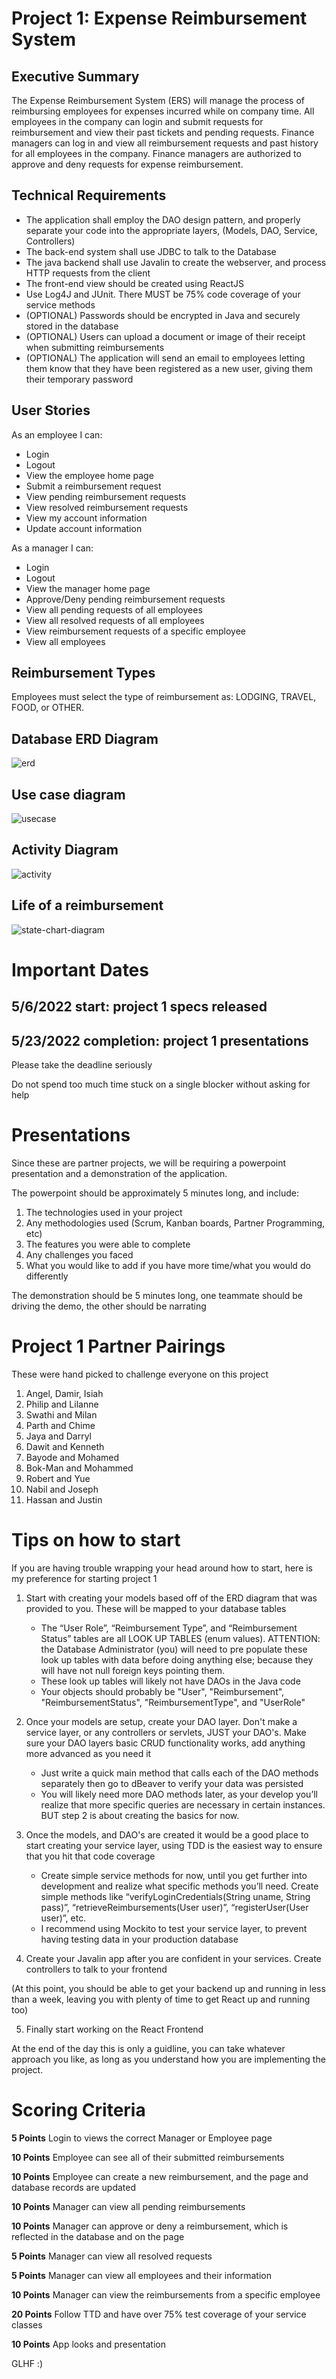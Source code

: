 # Project 1: Expense Reimbursement System

## Executive Summary

The Expense Reimbursement System (ERS) will manage the process of reimbursing employees for expenses incurred while on company time. All employees in the company can login and submit requests for reimbursement and view their past tickets and pending requests. Finance managers can log in and view all reimbursement requests and past history for all employees in the company. Finance managers are authorized to approve and deny requests for expense reimbursement.

## Technical Requirements

-   The application shall employ the DAO design pattern, and properly separate your code into the appropriate layers, (Models, DAO, Service, Controllers)
-   The back-end system shall use JDBC to talk to the Database
-   The java backend shall use Javalin to create the webserver, and process HTTP requests from the client
-   The front-end view should be created using ReactJS
-   Use Log4J and JUnit. There MUST be 75% code coverage of your service methods
-   (OPTIONAL) Passwords should be encrypted in Java and securely stored in the database
-   (OPTIONAL) Users can upload a document or image of their receipt when submitting reimbursements
-   (OPTIONAL) The application will send an email to employees letting them know that they have been registered as a new user, giving them their temporary password

## User Stories

As an employee I can:

-   Login
-   Logout
-   View the employee home page
-   Submit a reimbursement request
-   View pending reimbursement requests
-   View resolved reimbursement requests
-   View my account information
-   Update account information

As a manager I can:

-   Login
-   Logout
-   View the manager home page
-   Approve/Deny pending reimbursement requests
-   View all pending requests of all employees
-   View all resolved requests of all employees
-   View reimbursement requests of a specific employee
-   View all employees

## Reimbursement Types

Employees must select the type of reimbursement as: LODGING, TRAVEL, FOOD, or OTHER.

## Database ERD Diagram

![erd](p1-erd-new.PNG)

## Use case diagram

![usecase](p1-usecase.PNG)

## Activity Diagram

![activity](p1-activity.jpg)

## Life of a reimbursement

![state-chart-diagram](p1-img1.jpg)

# Important Dates

## 5/6/2022 start: project 1 specs released

## 5/23/2022 completion: project 1 presentations

Please take the deadline seriously

Do not spend too much time stuck on a single blocker without asking for help

# Presentations

Since these are partner projects, we will be requiring a powerpoint presentation and a demonstration of the application.

The powerpoint should be approximately 5 minutes long, and include:

1. The technologies used in your project
2. Any methodologies used (Scrum, Kanban boards, Partner Programming, etc)
3. The features you were able to complete
4. Any challenges you faced
5. What you would like to add if you have more time/what you would do differently

The demonstration should be 5 minutes long, one teammate should be driving the demo, the other should be narrating

# Project 1 Partner Pairings

These were hand picked to challenge everyone on this project

1. Angel, Damir, Isiah
2. Philip and Lilanne
3. Swathi and Milan
4. Parth and Chime
5. Jaya and Darryl
6. Dawit and Kenneth
7. Bayode and Mohamed
8. Bok-Man and Mohammed
9. Robert and Yue
10. Nabil and Joseph
11. Hassan and Justin

# Tips on how to start

If you are having trouble wrapping your head around how to start, here is my preference for starting project 1

1. Start with creating your models based off of the ERD diagram that was provided to you. These will be mapped to your database tables

    - The “User Role”, “Reimbursement Type”, and “Reimbursement Status” tables are all LOOK UP TABLES (enum values). ATTENTION: the Database Administrator (you) will need to pre populate these look up tables with data before doing anything else; because they will have not null foreign keys pointing them.
    - These look up tables will likely not have DAOs in the Java code
    - Your objects should probably be "User", "Reimbursement", "ReimbursementStatus", "ReimbursementType", and "UserRole"

2. Once your models are setup, create your DAO layer. Don't make a service layer, or any controllers or servlets, JUST your DAO's. Make sure your DAO layers basic CRUD functionality works, add anything more advanced as you need it

    - Just write a quick main method that calls each of the DAO methods separately then go to dBeaver to verify your data was persisted
    - You will likely need more DAO methods later, as your develop you’ll realize that more specific queries are necessary in certain instances. BUT step 2 is about creating the basics for now.

3. Once the models, and DAO's are created it would be a good place to start creating your service layer, using TDD is the easiest way to ensure that you hit that code coverage

    - Create simple service methods for now, until you get further into development and realize what specific methods you’ll need. Create simple methods like “verifyLoginCredentials(String uname, String pass)”, “retrieveReimbursements(User user)”, “registerUser(User user)”, etc.
    - I recommend using Mockito to test your service layer, to prevent having testing data in your production database

4. Create your Javalin app after you are confident in your services. Create controllers to talk to your frontend

(At this point, you should be able to get your backend up and running in less than a week, leaving you with plenty of time to get React up and running too)

5. Finally start working on the React Frontend

At the end of the day this is only a guidline, you can take whatever approach you like, as long as you understand how you are implementing the project.

# Scoring Criteria

**5 Points** Login to views the correct Manager or Employee page

**10 Points** Employee can see all of their submitted reimbursements

**10 Points** Employee can create a new reimbursement, and the page and database records are updated

**10 Points** Manager can view all pending reimbursements

**10 Points** Manager can approve or deny a reimbursement, which is reflected in the database and on the page

**5 Points** Manager can view all resolved requests

**5 Points** Manager can view all employees and their information

**10 Points** Manager can view the reimbursements from a specific employee

**20 Points** Follow TTD and have over 75% test coverage of your service classes

**10 Points** App looks and presentation

GLHF :)
